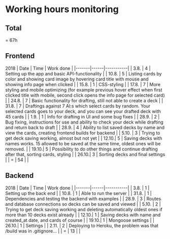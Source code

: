# Working hours monitoring

## Total
= 67h

## Frontend

2018
| Date  | Time | Work done |
|-------|------|-----------|
| 3.8.  | 4    | Setting up the app and basic API-functionality |
| 10.8. | 5    | Listing cards by color and showing card image by hovering card title with mouse and showing info page when clicked |
| 15.8. | 1	   | CSS-styling |
| 17.8. | 7    | More styling and mobile optimizing (for example previous hover effect when first clicked title with mobile, second click opens the info page for selected card) |
| 24.8. | 7    | Basic functionality for drafting, still not able to create a deck |
| 31.8. | 7	   | Draftings against 7 AI:s which select cards by random. Your selected cards goes to your deck, and you can see your drafted deck with 45 cards |
| 1.9.  | 1    | Info for drafting in UI and some bug fixes |
| 28.9. | 2    | Bug fixing, instructions for use and ability to check your deck while drafting and return back to draft |
| 28.9. | 4    | Ability to list saved decks by name and view the cards, creating frontend builds for backend |
| 5.10. | 3    | Trying to get deck saving working, almost but not yet |
| 12.10.| 5    | Saving decks with names works. 15 allowed to be saved at the same time, oldest ones will be removed. |
| 19.10.| 5    | Possibility to do other things and continue drafting after that, sorting cards, styling |
| 26.10.| 3    | Sorting decks and final settings |
|    =	| 54   | |

## Backend

2018
| Date  | Time | Work done |
|-------|------|-----------|
| 3.8.  | 1    | Setting up the back end |
| 10.8. | 1    | Able to run the server |
| 31.8. | 1    | Dependencies and testing the backend with examples |
| 28.9. | 3    | Routes and database connections so decks can be saved and viewed |
| 5.10. | 2    | Trying to get deck saving working and deleting automatically oldest ones if more than 10 decks exist already |
| 12.10.| 1    | Saving decks with name and created_at date, and cards of course |
| 19.10.| 1    | Mongoose settings |
| 26.10.| 1    | Settings |
| 2.11. | 2    | Deploying to Heroku, the problem was that /build was in .gitignore... |
|    =	| 13   | |
